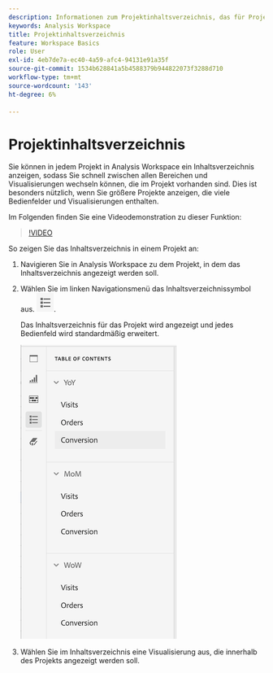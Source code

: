 ```yaml
---
description: Informationen zum Projektinhaltsverzeichnis, das für Projekte verfügbar ist
keywords: Analysis Workspace
title: Projektinhaltsverzeichnis
feature: Workspace Basics
role: User
exl-id: 4eb7de7a-ec40-4a59-afc4-94131e91a35f
source-git-commit: 1534b628841a5b4588379b944822073f3288d710
workflow-type: tm+mt
source-wordcount: '143'
ht-degree: 6%

---
```


# Projektinhaltsverzeichnis

Sie können in jedem Projekt in Analysis Workspace ein Inhaltsverzeichnis anzeigen, sodass Sie schnell zwischen allen Bereichen und Visualisierungen wechseln können, die im Projekt vorhanden sind. Dies ist besonders nützlich, wenn Sie größere Projekte anzeigen, die viele Bedienfelder und Visualisierungen enthalten.

Im Folgenden finden Sie eine Videodemonstration zu dieser Funktion:

>[!VIDEO](https://video.tv.adobe.com/v/3430412/?learn=on)

So zeigen Sie das Inhaltsverzeichnis in einem Projekt an:

1. Navigieren Sie in Analysis Workspace zu dem Projekt, in dem das Inhaltsverzeichnis angezeigt werden soll.

1. Wählen Sie im linken Navigationsmenü das Inhaltsverzeichnissymbol aus. ![Token-Symbol](assets/toc-icon.png).

   Das Inhaltsverzeichnis für das Projekt wird angezeigt und jedes Bedienfeld wird standardmäßig erweitert.

   ![Projekt-TOC erweitert](assets/project-toc-expanded.png)

1. Wählen Sie im Inhaltsverzeichnis eine Visualisierung aus, die innerhalb des Projekts angezeigt werden soll.

